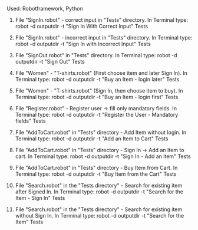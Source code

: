 Used: Robotframework, Python

1. File "SignIn.robot" - correct input in "Tests" directory.
    In Terminal type: robot -d outputdir -t "Sign In With Correct Input" Tests

2. File "SignIn.robot" - incorrect input in "Tests" directory.
    In Terminal type: robot -d outputdir -t "Sign In with Incorrect Input" Tests
   
3. File "SignOut.robot" in "Tests" directory.
    In Terminal type: robot -d outputdir -t "Sign Out" Tests
   
4. File "Women" - "T-shirts.robot" (First choose item and later Sign In).
    In Terminal type: robot -d outputdir -t "Buy an Item - login later" Tests

5. File "Women" - "T-shirts.robot" (Sign In, then choose item to buy).
    In Terminal type: robot -d outputdir -t "Buy an Item - login first" Tests
   
6. File "Register.robot" - Register user -> fill only mandatory fields.
    In Terminal type: robot -d outputdir -t "Register the User - Mandatory fields" Tests
   
7. File "AddToCart.robot" in "Tests" directory - Add Item without login.
    In Terminal type: robot -d outputdir -t "Add an Item to Cart" Tests

8. File "AddToCart.robot" in "Tests" directory - Sign In -> Add an Item to cart.
    In Terminal type: robot -d outputdir -t "Sign In - Add an item" Tests
   
9. File "AddToCart.robot" in "Tests" directory - Buy Item from Cart.
    In Terminal type: robot -d outputdir -t "Buy Item from the Cart" Tests
   
10. File "Search.robot" in the "Tests directory" - Search for existing item after Signed In.
    In Terminal type: robot -d outputdir -t "Search for the Item - Sign In" Tests

11. File "Search.robot" in the "Tests directory" - Search for existing item without Sign In.
     In Terminal type: robot -d outputdir -t "Search for the Item" Tests
